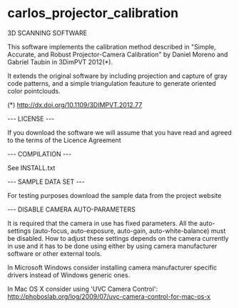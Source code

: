 # carlos_projector_calibration

3D SCANNING SOFTWARE

This software implements the calibration method described in "Simple, Accurate, and Robust 
Projector-Camera Calibration" by Daniel Moreno and Gabriel Taubin in 3DimPVT 2012(*). 

It extends the original software by including projection and capture of gray code patterns, 
and a simple triangulation feauture to generate oriented color pointclouds.

(*) http://dx.doi.org/10.1109/3DIMPVT.2012.77


--- LICENSE ---

If you download the software we will assume that you have read and agreed to the terms of
the Licence Agreement


--- COMPILATION ---

See INSTALL.txt


--- SAMPLE DATA SET ---

For testing purposes download the sample data from the project website


--- DISABLE CAMERA AUTO-PARAMETERS

It is required that the camera in use has fixed parameters. All the auto-settings (auto-focus,
auto-exposure, auto-gain, auto-white-balance) must be disabled. How to adjust these settings
depends on the camera currently in use and it has to be done using either by using 
camera manufacturer software or other external tools.

In Microsoft Windows consider installing camera manufacturer specific drivers instead 
of Windows generic ones.

In Mac OS X consider using 'UVC Camera Control':
 http://phoboslab.org/log/2009/07/uvc-camera-control-for-mac-os-x

